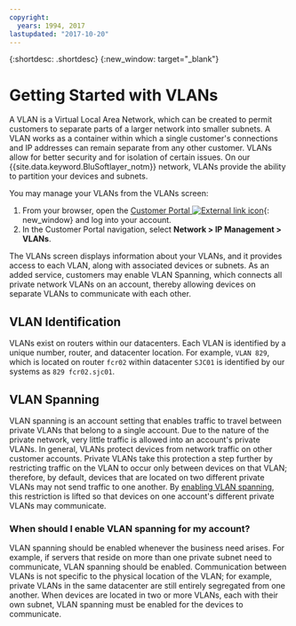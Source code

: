 ```yaml
---
copyright:
  years: 1994, 2017
lastupdated: "2017-10-20"
---
```

{:shortdesc: .shortdesc}
{:new_window: target="_blank"}

# Getting Started with VLANs

A VLAN is a Virtual Local Area Network, which can be created to permit customers to separate parts of a larger network into smaller subnets. A VLAN works as a container within which a single customer's connections and IP addresses can remain separate from any other customer. VLANs allow for better security and for isolation of certain issues. On our {{site.data.keyword.BluSoftlayer_notm}} network, VLANs provide the ability to partition your devices and subnets. 

You may manage your VLANs from the VLANs screen:

1. From your browser, open the [Customer Portal ![External link icon](../../icons/launch-glyph.svg "External link icon")](https://control.softlayer.com/){: new_window} and log into your account.
2. In the Customer Portal navigation, select **Network > IP Management > VLANs**.

The VLANs screen displays information about your VLANs, and it provides access to each VLAN, along with associated devices or subnets. As an added service, customers may enable VLAN Spanning, which connects all private network VLANs on an account, thereby allowing devices on separate VLANs to communicate with each other. 

## VLAN Identification

VLANs exist on routers within our datacenters. Each VLAN is identified by a unique number, router, and datacenter location. For example, `VLAN 829`, which is located on router `fcr02` within datacenter `SJC01` is identified by our systems as `829 fcr02.sjc01`.

## VLAN Spanning

VLAN spanning is an account setting that enables traffic to travel between private VLANs that belong to a single account. Due to the nature of the private network, very little traffic is allowed into an account's private VLANs. In general, VLANs protect devices from network traffic on other customer accounts. Private VLANs take this protection a step further by restricting traffic on the VLAN to occur only between devices on that VLAN; therefore, by default, devices that are located on two different private VLANs may not send traffic to one another. By [enabling VLAN spanning](vlan-spanning.html), this restriction is lifted so that devices on one account's different private VLANs may communicate.

### When should I enable VLAN spanning for my account?

VLAN spanning should be enabled whenever the business need arises. For example, if servers that reside on more than one private subnet need to communicate, VLAN spanning should be enabled. Communication between VLANs is not specific to the physical location of the VLAN; for example, private VLANs in the same datacenter are still entirely segregated from one another. When devices are located in two or more VLANs, each with their own subnet, VLAN spanning must be enabled for the devices to communicate.
